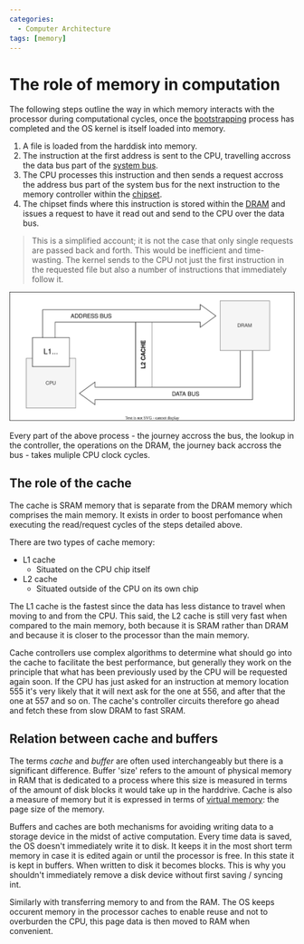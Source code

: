 ```yaml
---
categories:
  - Computer Architecture
tags: [memory]
---
```


# The role of memory in computation

The following steps outline the way in which memory interacts with the processor during computational cycles, once the [bootstrapping](/Operating_Systems/Boot_process.md) process has completed and the OS kernel is itself loaded into memory.

1. A file is loaded from the harddisk into memory.
2. The instruction at the first address is sent to the CPU, travelling accross the data bus part of the [system bus](/Hardware/Bus.md#system-bus).
3. The CPU processes this instruction and then sends a request accross the address bus part of the system bus for the next instruction to the memory controller within the [chipset](/Computer_Architecture/Chipset_and_controllers.md).
4. The chipset finds where this instruction is stored within the [DRAM](/Computer_Architecture/Memory/Memory.md#dram) and issues a request to have it read out and send to the CPU over the data bus.

> This is a simplified account; it is not the case that only single requests are passed back and forth. This would be inefficient and time-wasting. The kernel sends to the CPU not just the first instruction in the requested file but also a number of instructions that immediately follow it.

![](/img/memory-flow.svg)

Every part of the above process - the journey accross the bus, the lookup in the controller, the operations on the DRAM, the journey back accross the bus - takes muliple CPU clock cycles.

## The role of the cache

The cache is SRAM memory that is separate from the DRAM memory which comprises the main memory. It exists in order to boost perfomance when executing the read/request cycles of the steps detailed above.

There are two types of cache memory:

- L1 cache
  - Situated on the CPU chip itself
- L2 cache
  - Situated outside of the CPU on its own chip

The L1 cache is the fastest since the data has less distance to travel when moving to and from the CPU. This said, the L2 cache is still very fast when compared to the main memory, both because it is SRAM rather than DRAM and because it is closer to the processor than the main memory.

Cache controllers use complex algorithms to determine what should go into the cache to facilitate the best performance, but generally they work on the principle that what has been previously used by the CPU will be requested again soon. If the CPU has just asked for an instruction at memory location 555 it's very likely that it will next ask for the one at 556, and after that the one at 557 and so on. The cache's controller circuits therefore go ahead and fetch these from slow DRAM to fast SRAM.

## Relation between cache and buffers

The terms _cache_ and _buffer_ are often used interchangeably but there is a significant difference. Buffer 'size' refers to the amount of physical memory in RAM that is dedicated to a process where this size is measured in terms of the amount of disk blocks it would take up in the harddrive. Cache is also a measure of memory but it is expressed in terms of [virtual memory](/Operating_Systems/Virtual_memory_and_the_MMU.md): the page size of the memory.

Buffers and caches are both mechanisms for avoiding writing data to a storage device in the midst of active computation. Every time data is saved, the OS doesn't immediately write it to disk. It keeps it in the most short term memory in case it is edited again or until the processor is free. In this state it is kept in buffers. When written to disk it becomes blocks. This is why you shouldn't immediately remove a disk device without first saving / syncing int.

Similarly with transferring memory to and from the RAM. The OS keeps occurent memory in the processor caches to enable reuse and not to overburden the CPU, this page data is then moved to RAM when convenient.
